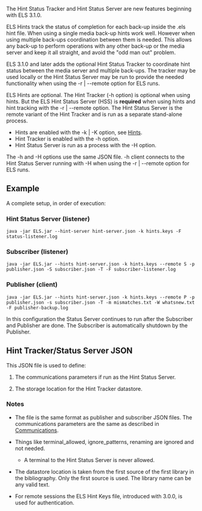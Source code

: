 The Hint Status Tracker and Hint Status Server are new features beginning with ELS 3.1.0.

ELS Hints track the status of completion for each back-up inside the .els hint file.
When using a single media back-up hints work well. However when using multiple
back-ups coordination between them is needed. This allows any back-up to perform
operations with any other back-up or the media server and keep it all straight, and
avoid the "odd man out" problem.

ELS 3.1.0 and later adds the optional Hint Status Tracker to coordinate hint status
between the media server and multiple back-ups. The tracker may be used locally or
the Hint Status Server may be run to provide the needed functionality when using
the -r | --remote option for ELS runs.

ELS Hints are optional. The Hint Tracker (-h option) is optional when using hints. 
But the ELS Hint Status Server (HSS) is **required** when using hints and hint
tracking with the -r | --remote option. The Hint Status Server is the remote
variant of the Hint Tracker and is run as a separate stand-alone process.

 * Hints are enabled with the -k | -K option, see [Hints](Hints).
 * Hint Tracker is enabled with the -h option.
 * Hint Status Server is run as a process with the -H option.

The -h and -H options use the same JSON file. -h client connects to the Hint
Status Server running with -H when using the -r | --remote option for ELS runs.

## Example

A complete setup, in order of execution: 

### Hint Status Server (listener)

   ```java -jar ELS.jar --hint-server hint-server.json -k hints.keys -F status-listener.log```
 
### Subscriber (listener)

   ```java -jar ELS.jar --hints hint-server.json -k hints.keys --remote S -p publisher.json -S subscriber.json -T -F subscriber-listener.log```

### Publisher (client)

   ```java -jar ELS.jar --hints hint-server.json -k hints.keys --remote P -p publisher.json -s subscriber.json -T -m mismatches.txt -W whatsnew.txt -F publisher-backup.log```

In this configuration the Status Server continues to run after the Subscriber and Publisher are done. The
Subscriber is automatically shutdown by the Publisher.

## Hint Tracker/Status Server JSON

This JSON file is used to define:

 1. The communications parameters if run as the Hint Status Server.

 2. The storage location for the Hint Tracker datastore.

### Notes

 * The file is the same format as publisher and subscriber JSON files. The communications
   parameters are the same as described in [Communications](communications).

 * Things like terminal_allowed, ignore_patterns, renaming are ignored and not needed.
   * A terminal to the Hint Status Server is never allowed.

 * The datastore location is taken from the first source of the first library
   in the bibliography. Only the first source is used. The library name can be any
   valid text.

 * For remote sessions the ELS Hint Keys file, introduced with 3.0.0, is used for
   authentication.
